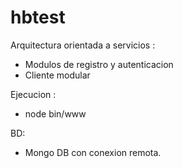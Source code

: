 # hbtest

Arquitectura orientada a servicios :
- Modulos de registro y autenticacion
- Cliente modular

Ejecucion :
- node bin/www

BD:
- Mongo DB con conexion remota.
